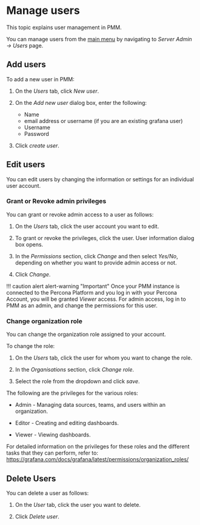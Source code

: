 # Manage users

This topic explains user management in PMM.

You can manage users from the [main menu](../details/interface.md#main-menu) by navigating to *Server Admin → Users* page.


## Add users

To add a new user in PMM:

1. On the *Users* tab, click *New user*.
2. On the *Add new user* dialog box, enter the following:
    - Name
    - email address or username (if you are an existing grafana user)
    - Username
    - Password

3. Click *create user*.


## Edit users

You can edit users by changing the information or settings for an individual user account.

### Grant or Revoke admin privileges

You can grant or revoke admin access to a user as follows:

1. On the *Users* tab, click the user account you want to edit.

2. To grant or revoke the privileges, click the user. User information dialog box opens.

3. In the *Permissions* section, click *Change* and then select *Yes/No*, depending on whether you want to provide admin access or not.

4. Click *Change*.

!!! caution alert alert-warning "Important"
Once your PMM instance is connected to the Percona Platform and you log in with your Percona Account, you will be granted *Viewer* access. For admin access, log in to PMM as an admin, and change the permissions for this user.

### Change organization role

You can change the organization role assigned to your account. 

To change the role:

1. On the *Users* tab, click the user for whom you want to change the role.

2. In the *Organisations* section, click *Change role*.

3. Select the role from the dropdown and click *save*.

The following are the privileges for the various roles:

- Admin - Managing data sources, teams, and users within an organization.

- Editor - Creating and editing dashboards.

- Viewer - Viewing dashboards.

For detailed information on the privileges for these roles and the different tasks that they can perform, refer to: https://grafana.com/docs/grafana/latest/permissions/organization_roles/



## Delete Users

You can delete a user as follows:

1. On the *User* tab, click the user you want to delete.

2. Click *Delete user*.


